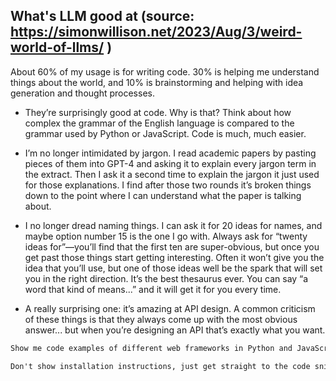 ## What's LLM good at (source: https://simonwillison.net/2023/Aug/3/weird-world-of-llms/ )

About 60% of my usage is for writing code. 30% is helping me understand things about the world, and 10% is brainstorming and helping with idea generation and thought processes.

- They’re surprisingly good at code. Why is that? Think about how complex the grammar of the English language is compared to the grammar used by Python or JavaScript. Code is much, much easier.

- I’m no longer intimidated by jargon. I read academic papers by pasting pieces of them into GPT-4 and asking it to explain every jargon term in the extract. Then I ask it a second time to explain the jargon it just used for those explanations. I find after those two rounds it’s broken things down to the point where I can understand what the paper is talking about.

- I no longer dread naming things. I can ask it for 20 ideas for names, and maybe option number 15 is the one I go with.
Always ask for “twenty ideas for”—you’ll find that the first ten are super-obvious, but once you get past those things start getting interesting. Often it won’t give you the idea that you’ll use, but one of those ideas well be the spark that will set you in the right direction.
It’s the best thesaurus ever. You can say “a word that kind of means...” and it will get it for you every time.

- A really surprising one: it’s amazing at API design. A common criticism of these things is that they always come up with the most obvious answer... but when you’re designing an API that’s exactly what you want.

```txt
Show me code examples of different web frameworks in Python and JavaScript and Go illustrating how HTTP routing works - in particular the problem of mapping an incoming HTTP request to some code based on both the URL path and the HTTP verb

Don't show installation instructions, just get straight to the code snippets
```


